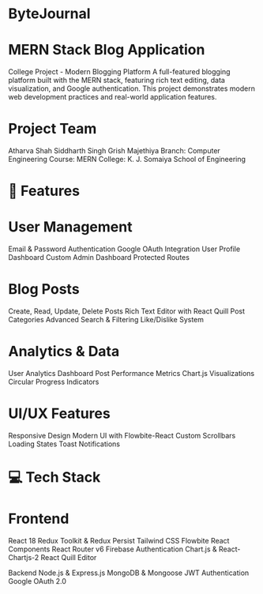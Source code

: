# ByteJournal

# MERN Stack Blog Application
College Project - Modern Blogging Platform
A full-featured blogging platform built with the MERN stack, featuring rich text editing, data visualization, and Google authentication. This project demonstrates modern web development practices and real-world application features.

# Project Team
Atharva Shah
Siddharth Singh
Grish Majethiya
Branch: Computer Engineering Course: MERN College: K. J. Somaiya School of Engineering

# 🚀 Features

# User Management
Email & Password Authentication
Google OAuth Integration
User Profile Dashboard
Custom Admin Dashboard
Protected Routes

# Blog Posts
Create, Read, Update, Delete Posts
Rich Text Editor with React Quill
Post Categories
Advanced Search & Filtering
Like/Dislike System

# Analytics & Data
User Analytics Dashboard
Post Performance Metrics
Chart.js Visualizations
Circular Progress Indicators

# UI/UX Features
Responsive Design
Modern UI with Flowbite-React
Custom Scrollbars
Loading States
Toast Notifications

# 💻 Tech Stack

# Frontend
React 18
Redux Toolkit & Redux Persist
Tailwind CSS
Flowbite React Components
React Router v6
Firebase Authentication
Chart.js & React-Chartjs-2
React Quill Editor

Backend
Node.js & Express.js
MongoDB & Mongoose
JWT Authentication
Google OAuth 2.0
